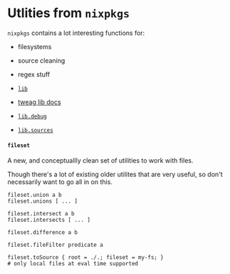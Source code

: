 # Utlities from `nixpkgs`
`nixpkgs` contains a lot interesting functions for:
- filesystems
- source cleaning
- regex stuff

- [`lib`](https://github.com/NixOS/nixpkgs/tree/35a3cb94c6ef119a7049d8c742b07ecb23ad76a0/lib)

- [tweag lib docs](https://tweag.github.io/nixpkgs/file-sets/manual.html#sec-functions-library-fileset)

- [`lib.debug`](https://github.com/NixOS/nixpkgs/blob/dfea4e4951a3cee4d1807d8d4590189cf16f366b/lib/debug.nix)

- [`lib.sources`](https://github.com/NixOS/nixpkgs/blob/35a3cb94c6ef119a7049d8c742b07ecb23ad76a0/lib/sources.nix)
  
#### `fileset`
A new, and conceptuallly clean set of utilities to work with files. 

Though there's a lot of existing older utilites that are very useful, so don't necessarily want to go all in on this.

```
fileset.union a b
fileset.unions [ ... ]

fileset.intersect a b
fileset.intersects [ ... ]

fileset.difference a b

fileset.fileFilter predicate a

fileset.toSource { root = ./.; fileset = my-fs; }
# only local files at eval time supported 
```
